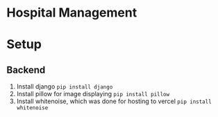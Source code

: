 # Hospital Management




# Setup
## Backend
1. Install django `pip install django`<br>
2. Install pillow for image displaying `pip install pillow`<br>
3. Install whitenoise, which was done for hosting to vercel `pip install whitenoise`<br>
